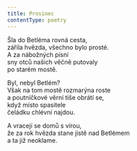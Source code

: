 ```yaml
---
title: Prosinec
contentType: poetry
---
```


<section>

Šla do Betléma rovná cesta,  
zářila hvězda, všechno bylo prosté.  
A za nábožných písní  
sny otců našich věčně putovaly  
po starém mostě.

</section>

<section>

Byl, nebyl Betlém?  
Však na tom mostě rozmarýna roste  
a poutníčkové věrní tiše obrátí se,  
když místo spasitele  
čeládku chlévní najdou.

</section>

<section>

A vracejí se domů s vírou,  
že za rok hvězda stane jistě nad Betlémem  
a ta již neoklame.

</section>
